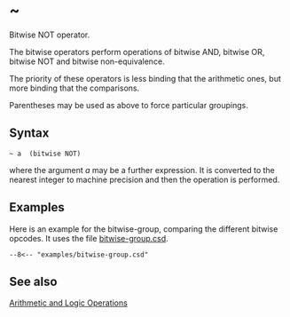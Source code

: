 <!--
id:opbitnot
category:Mathematical Operations:Arithmetic and Logic Operations
-->
# ~
Bitwise NOT operator.

The bitwise operators perform operations of bitwise AND, bitwise OR, bitwise NOT and bitwise non-equivalence.

The priority of these operators is less binding that the arithmetic ones, but more binding that the comparisons.

Parentheses may be used as above to force particular groupings.

## Syntax
``` csound-orc
~ a  (bitwise NOT)
```

where the argument $a$ may be a further expression.  It is converted to the nearest integer to machine precision and then the operation is performed.

## Examples

Here is an example for the bitwise-group, comparing the different bitwise opcodes. It uses the file [bitwise-group.csd](../../examples/bitwise-group.csd).

``` csound-csd title="Example of the bitwise group." linenums="1"
--8<-- "examples/bitwise-group.csd"
```

## See also

[Arithmetic and Logic Operations](../../math/artlogic)
